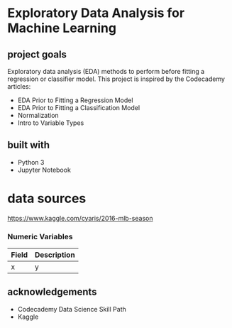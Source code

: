 # Exploratory Data Analysis for Machine Learning
## project goals
Exploratory data analysis (EDA) methods to perform before fitting a regression or classifier model. This project is inspired by the Codecademy articles:
* EDA Prior to Fitting a Regression Model
* EDA Prior to Fitting a Classification Model
* Normalization
* Intro to Variable Types

## built with
* Python 3
* Jupyter Notebook

# data sources
https://www.kaggle.com/cyaris/2016-mlb-season

### Numeric Variables
Field | Description
------------ | -------------
x | y

## acknowledgements
* Codecademy Data Science Skill Path
* Kaggle

